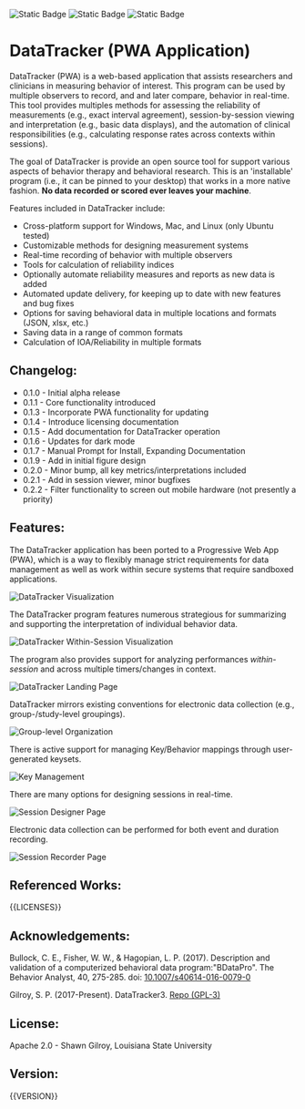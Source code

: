 ![Static Badge](https://img.shields.io/badge/Version-{{VERSION_NUMBER}}-blue) ![Static Badge](https://img.shields.io/badge/License-Apache_2.0-purple) ![Static Badge](https://img.shields.io/badge/Coverage-{{PERCENTAGE}}-{{PERCENTAGE_COLOR}})

# DataTracker (PWA Application)

DataTracker (PWA) is a web-based application that assists researchers and clinicians in measuring behavior of interest. This program can be used by multiple observers to record, and and later compare, behavior in real-time. This tool provides multiples methods for assessing the reliability of measurements (e.g., exact interval agreement), session-by-session viewing and interpretation (e.g., basic data displays), and the automation of clinical responsibilities (e.g., calculating response rates across contexts within sessions).

The goal of DataTracker is provide an open source tool for support various aspects of behavior therapy and behavioral research. This is an 'installable' program (i.e., it can be pinned to your desktop) that works in a more native fashion. **No data recorded or scored ever leaves your machine**.

Features included in DataTracker include:

- Cross-platform support for Windows, Mac, and Linux (only Ubuntu tested)
- Customizable methods for designing measurement systems
- Real-time recording of behavior with multiple observers
- Tools for calculation of reliability indices
- Optionally automate reliability measures and reports as new data is added
- Automated update delivery, for keeping up to date with new features and bug fixes
- Options for saving behavioral data in multiple locations and formats (JSON, xlsx, etc.)
- Saving data in a range of common formats
- Calculation of IOA/Reliability in multiple formats

## Changelog:

- 0.1.0 - Initial alpha release
- 0.1.1 - Core functionality introduced
- 0.1.3 - Incorporate PWA functionality for updating
- 0.1.4 - Introduce licensing documentation
- 0.1.5 - Add documentation for DataTracker operation
- 0.1.6 - Updates for dark mode
- 0.1.7 - Manual Prompt for Install, Expanding Documentation
- 0.1.9 - Add in initial figure design
- 0.2.0 - Minor bump, all key metrics/interpretations included
- 0.2.1 - Add in session viewer, minor bugfixes
- 0.2.2 - Filter functionality to screen out mobile hardware (not presently a priority)

## Features:

The DataTracker application has been ported to a Progressive Web App (PWA), which is a way to flexibly manage strict requirements for data management as well as work within secure systems that require sandboxed applications.

![DataTracker Visualization](public/screenshots/landing_page.png 'DataTracker Options for Data Display')

The DataTracker program features numerous strategious for summarizing and supporting the interpretation of individual behavior data.

![DataTracker Within-Session Visualization](public/screenshots/within_session_preview.png 'DataTracker Options for Within-Session Data Display')

The program also provides support for analyzing performances _within-session_ and across multiple timers/changes in context.

![DataTracker Landing Page](public/screenshots/landing_page.png 'DataTracker Home Page')

DataTracker mirrors existing conventions for electronic data collection (e.g., group-/study-level groupings).

![Group-level Organization](public/screenshots/group_editor.png 'Participant Organization')

There is active support for managing Key/Behavior mappings through user-generated keysets.

![Key Management](public/screenshots/key_editor.png 'Editor for Keyboards')

There are many options for designing sessions in real-time.

![Session Designer Page](public/screenshots/session_designer.png 'Session Designer')

Electronic data collection can be performed for both event and duration recording.

![Session Recorder Page](public/screenshots/group_editor.png 'Session Recorder')

## Referenced Works:

{{LICENSES}}

## Acknowledgements:

Bullock, C. E., Fisher, W. W., & Hagopian, L. P. (2017). Description and validation of a computerized behavioral data program:"BDataPro". The Behavior Analyst, 40, 275-285. doi: [10.1007/s40614-016-0079-0](https://doi.org/10.1007%2Fs40614-016-0079-0)

Gilroy, S. P. (2017-Present). DataTracker3. [Repo (GPL-3)](https://github.com/miyamot0/DataTracker3)

## License:

Apache 2.0 - Shawn Gilroy, Louisiana State University

## Version:

{{VERSION}}
